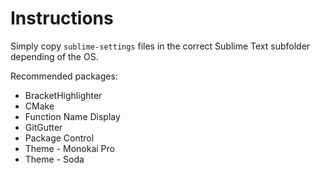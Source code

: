 # Instructions

Simply copy `sublime-settings` files in the correct Sublime Text subfolder depending of the OS.

Recommended packages:
- BracketHighlighter
- CMake
- Function Name Display
- GitGutter
- Package Control
- Theme - Monokai Pro
- Theme - Soda
